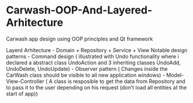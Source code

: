 # Carwash-OOP-And-Layered-Arhitecture
Carwash app design using OOP principles and Qt framework

Layerd Arhitecture - Domain + Repository + Service + View 
Notable design patterns - Command design ( illustrated with Undo functionality where i declared a abstract class UndoAction and 3 inheriting classes UndoAdd, UndoDelete, UndoUpdate)
                        - Observer pattern ( Changes inside the CarWash class should be visible to all new application windows)
                        - Model-View-Controller ( A class is resposible to get the data from Repository and to pass it to the user depending on his request (don't load all entities at the start of app)) 
